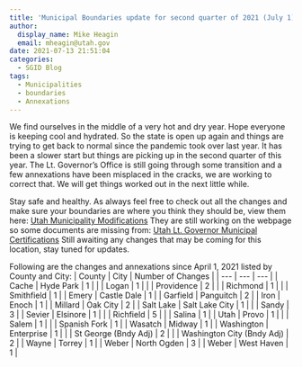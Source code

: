 ```yaml
---
title: 'Municipal Boundaries update for second quarter of 2021 (July 1)'
author:
  display_name: Mike Heagin
  email: mheagin@utah.gov
date: 2021-07-13 21:51:04
categories:
  - SGID Blog
tags:
  - Municipalities
  - boundaries
  - Annexations
---
```


We find ourselves in the middle of a very hot and dry year. Hope everyone is keeping cool and hydrated. So the state is open up again and things are trying to get back to normal since the pandemic took over last year. It has been a slower start but things are picking up in the second quarter of this year. The Lt. Governor’s Office is still going through some transition and a few annexations have been misplaced in the cracks, we are working to correct that. We will get things worked out in the next little while. 

Stay safe and healthy. As always feel free to check out all the changes and make sure your boundaries are where you think they should be, view them here: [Utah Municipality Modifications](https://www.arcgis.com/home/webmap/viewer.html?webmap=c5ab7e0fcd514f1a9db6b8dad55bba63 )
They are still working on the webpage so some documents are missing from: [Utah Lt. Governor Municipal Certifications](https://municert.utah.gov/) Still awaiting any changes that may be coming for this location, stay tuned for updates.

Following are the changes and annexations since April 1, 2021 listed by County and City:
| County | City | Number of Changes |
| --- | --- | --- |
| Cache | Hyde Park | 1 |
| | Logan | 1 |
| | Providence | 2 |
| | Richmond | 1 |
| | Smithfield | 1 |
| Emery | Castle Dale | 1 |
| Garfield | Panguitch | 2 |
| Iron | Enoch | 1 |
| Millard | Oak City  | 2 |
| Salt Lake | Salt Lake City | 1 |
| | Sandy | 3 |
| Sevier | Elsinore | 1 |
| | Richfield | 5 |
| | Salina | 1 |
| Utah | Provo | 1 |
| | Salem  | 1 |
| | Spanish Fork  | 1 |
| Wasatch | Midway | 1 |
| Washington | Enterprise | 1 |
| | St George (Bndy Adj)  | 2 |
| | Washington City (Bndy Adj) | 2 |
| Wayne | Torrey | 1 |
| Weber | North Ogden | 3 |
| Weber | West Haven | 1 |
